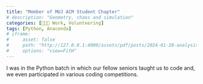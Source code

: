 ```yaml
---
title: "Member of MUJ ACM Student Chapter"
# description: "Geometry, chaos and simulation"
categories: [🧑🏻‍💻 Work, Volunteering]
tags: [Python, Anaconda]
# iframe:
#     asset: false
#     path: "http://127.0.0.1:4000/assets/pdf/posts/2024-01-28-analysis-three-body-problem/final.pdf"
#     options: "view=FitH"
---
```


I was in the Python batch in which our fellow seniors taught us to code and, we even participated in various coding competitions.
